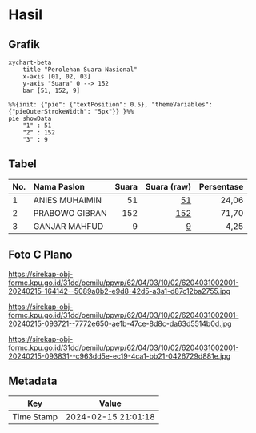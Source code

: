 # Hasil

## Grafik

```mermaid
xychart-beta
    title "Perolehan Suara Nasional"
    x-axis [01, 02, 03]
    y-axis "Suara" 0 --> 152
    bar [51, 152, 9]
```

```mermaid
%%{init: {"pie": {"textPosition": 0.5}, "themeVariables": {"pieOuterStrokeWidth": "5px"}} }%%
pie showData
    "1" : 51
    "2" : 152
    "3" : 9
```

## Tabel

| No. | Nama Paslon    | Suara | Suara (raw) | Persentase |
|:--- |:-------------- | -----:| -----------:| ----------:|
| 1   | ANIES MUHAIMIN | 51    | [51][p-1]   | 24,06      |
| 2   | PRABOWO GIBRAN | 152   | [152][p-2]  | 71,70      |
| 3   | GANJAR MAHFUD  | 9     | [9][p-3]    | 4,25       |


[p-1]: https://github.com/gigit-pemilu/pemilu-2024/blob/main/pilpres/hitung-suara/sub/62-kalimantan-tengah/sub/04-barito-selatan/sub/03-karau-kuala/sub/1002-bangkuang/sub/001-tps/sub/paslon-1.txt
[p-2]: https://github.com/gigit-pemilu/pemilu-2024/blob/main/pilpres/hitung-suara/sub/62-kalimantan-tengah/sub/04-barito-selatan/sub/03-karau-kuala/sub/1002-bangkuang/sub/001-tps/sub/paslon-2.txt
[p-3]: https://github.com/gigit-pemilu/pemilu-2024/blob/main/pilpres/hitung-suara/sub/62-kalimantan-tengah/sub/04-barito-selatan/sub/03-karau-kuala/sub/1002-bangkuang/sub/001-tps/sub/paslon-3.txt

## Foto C Plano

https://sirekap-obj-formc.kpu.go.id/31dd/pemilu/ppwp/62/04/03/10/02/6204031002001-20240215-164142--5089a0b2-e9d8-42d5-a3a1-d87c12ba2755.jpg

https://sirekap-obj-formc.kpu.go.id/31dd/pemilu/ppwp/62/04/03/10/02/6204031002001-20240215-093721--7772e650-ae1b-47ce-8d8c-da63d5514b0d.jpg

https://sirekap-obj-formc.kpu.go.id/31dd/pemilu/ppwp/62/04/03/10/02/6204031002001-20240215-093831--c963dd5e-ec19-4ca1-bb21-0426729d881e.jpg


## Metadata

| Key        | Value               |
| ---------- | ------------------- |
| Time Stamp | 2024-02-15 21:01:18 |



